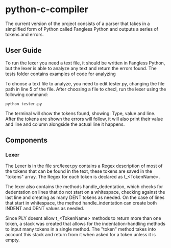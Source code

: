 # python-c-compiler

The current version of the project consists of a parser that takes in a simplified form of Python called Fangless Python and outputs a series of tokens and errors.

## User Guide

To run the lexer you need a text file, it should be written in Fangless Python, but the lexer is able to analyze any text and return the errors found. The tests folder contains examples of code for analyzing

To choose a text file to analyze, you need to edit tester.py, changing the file path in line 5 of the file. After choosing a file to checl, run the lexer using the following command:

    python tester.py

The terminal will show the tokens found, showing: Type, value and line. After the tokens are shown the errors will follow, it will also print their value and line and column alongside the actual line it happens.

## Components

### Lexer

The Lexer is in the file src/lexer.py contains a Regex description of most of the tokens that can be found in the text, these tokens are saved in the "tokens" array. The Regex for each token is declared as t_<TokenName\>. 

The lexer also contains the methods handle_dedentation, which checks for dedentation on lines that do not start on a whitespace, checking against the last line and creating as many DENT tokens as needed. On the case of lines that start in whitespace, the method handle_indentation can create both INDENT and DENT values as needed.

Since PLY doesnt allow t_<TokenName\> methods to return more than one token, a stack was created that allows for the indentation-handling methods to input many tokens in a single method. The "token" method takes into account this stack and return from it when asked for a token unless it is empty.
